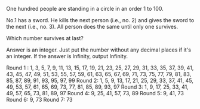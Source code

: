 One hundred people are standing in a circle in an order 1 to 100.

No.1 has a sword. He kills the next person (i.e., no. 2) and gives the sword to the next (i.e., no. 3). All person does the same until only one survives.

Which number survives at last?

Answer is an integer. Just put the number without any decimal places if it's an integer. If the answer is Infinity, output Infinity.






Round 1 : 1, 3, 5, 7, 9, 11, 13, 15, 17, 19, 21, 23, 25, 27, 29, 31, 33, 35, 37, 39, 41, 43, 45, 47, 49, 51, 53, 55, 57, 59, 61, 63, 65, 67, 69, 71, 73, 75, 77, 79, 81, 83, 85, 87, 89, 91, 93, 95, 97, 99
Round 2: 1, 5, 9, 13, 17, 21, 25, 29, 33, 37, 41, 45, 49, 53, 57, 61, 65, 69, 73, 77, 81, 85, 89, 93, 97
Round 3: 1, 9, 17, 25, 33, 41, 49, 57, 65, 73, 81, 89, 97
Round 4: 9, 25, 41, 57, 73, 89
Round 5: 9, 41, 73
Round 6: 9, 73
Round 7: 73







